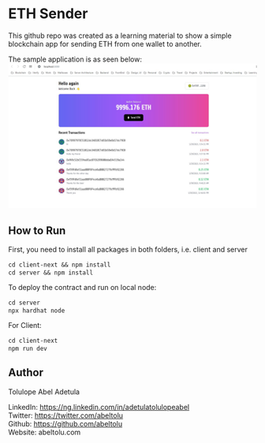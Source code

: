 # ETH Sender

This github repo was created as a learning material to show a simple blockchain app for sending ETH from one wallet to another.

The sample application is as seen below:<br />
![Alt text](/SendETH_1_30_2023_12_47_12_PM.jpeg?raw=true "ETH Sender by Tolulope Abel Adetula")

## How to Run
First, you need to install all packages in both folders, i.e. client and server
```
cd client-next && npm install
cd server && npm install
```

To deploy the contract and run on local node:
```
cd server
npx hardhat node
```

For Client:
```
cd client-next
npm run dev
```

## Author
Tolulope Abel Adetula

LinkedIn: https://ng.linkedin.com/in/adetulatolulopeabel<br />
Twitter: https://twitter.com/abeltolu<br />
Github: https://github.com/abeltolu<br />
Website: abeltolu.com

